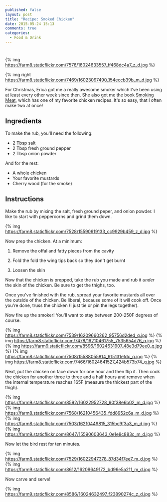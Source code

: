 ```yaml
---
published: false
layout: post
title: "Recipe: Smoked Chicken"
date: 2015-05-24 15:13
comments: true
categories: 
  - Food & Drink
---
```

# 

{% img https://farm8.staticflickr.com/7576/16024633557_ff468dc4a7_z_d.jpg %}

{% img right https://farm8.staticflickr.com/7469/16023097490_154eccb39b_m_d.jpg %}

For Christmas, Erica got me a really awesome smoker which I've been
using at least every other week since then. She also got me the book
[Smoking Meat][1], which has one of my favorite chicken recipes.
It's so easy, that I often make two at once!

## Ingredients

To make the rub, you'll need the following:

* 2 Tbsp salt
* 2 Tbsp fresh ground pepper
* 2 Tbsp onion powder

And for the rest:

* A whole chicken
* Your favorite mustards
* Cherry wood (for the smoke)

## Instructions

Make the rub by mixing the salt, fresh ground peper, and onion powder. I
like to start with peppercorns and grind them down.

{% img https://farm8.staticflickr.com/7528/15590619133_cc9929b459_z_d.jpg %}

Now prep the chicken. At a minimum:

1. Remove the offal and fatty pieces from the cavity

1. Fold the fold the wing tips back so they don't get burnt

1. Loosen the skin

Now that the chicken is prepped, take the rub you made and rub it
*under* the skin of the chicken. Be sure to get the thighs, too.

Once you've finished with the rub, spread your favorite mustards all
over the outside of the chicken. Be liberal, because some of it will
cook off. Once you're done, truss the chicken (I just tie or pin the
legs together).

Now fire up the smoker! You'll want to stay between 200-250F degrees of
course.

{% img https://farm8.staticflickr.com/7539/16209660262_95756d2ded_q.jpg %}
{% img https://farm8.staticflickr.com/7478/16210461755_7535654d76_q.jpg %}
{% img https://farm9.staticflickr.com/8596/16024631907_48e3d79ee0_q.jpg %}
{% img https://farm8.staticflickr.com/7508/15588055814_915131efdc_q.jpg %}
{% img https://farm8.staticflickr.com/7466/16024641527_424b573b74_q.jpg %}

Next, put the chicken on face down for one hour and then flip it. Then
cook the chicken for another three to three and a half hours and remove
when the internal temperature reaches 165F (measure the thickest part of
the thigh).

{% img https://farm9.staticflickr.com/8592/16022952728_90f38e6b02_m_d.jpg %}
{% img https://farm8.staticflickr.com/7568/16210456435_fdd8952c6a_m_d.jpg %}
{% img https://farm8.staticflickr.com/7503/16210449815_315bc9f3a3_m_d.jpg %}
{% img https://farm9.staticflickr.com/8647/15590603643_0e1e8c883c_m_d.jpg %}

Now let the bird rest for ten minutes.


{% img https://farm8.staticflickr.com/7529/16022947378_87d34f7ee7_m_d.jpg %}
{% img https://farm9.staticflickr.com/8612/16209649172_bd96e5a211_m_d.jpg %}

Now carve and serve!

{% img https://farm9.staticflickr.com/8586/16024632497_f23890274c_z_d.jpg %}

  [1]: http://amzn.to/1Q5iNRI

